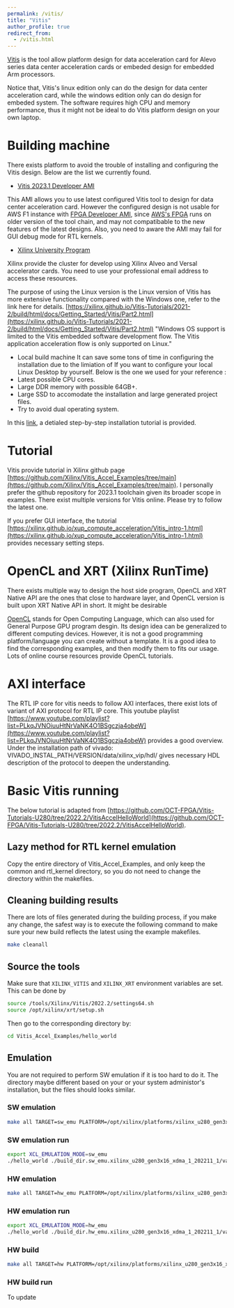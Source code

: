 ```yaml
---
permalink: /vitis/
title: "Vitis"
author_profile: true
redirect_from:  
  - /vitis.html
---
```

[Vitis](https://www.xilinx.com/products/design-tools/vitis.html) is the tool allow platform design for data acceleration card for Alevo series data center acceleration cards or embeded design for embedded Arm processors. 

Notice that, Vitis's linux edition only can do the design for data center acceleration card, while the windows edition only can do design for embeded system. The software requires high CPU and memory performance, thus it might not be ideal to do Vitis platform design on your own laptop.

# Building machine 
There exists platform to avoid the trouble of installing and configuring the Vitis design. Below are the list we currently found.
* [Vitis 2023.1 Developer AMI](https://aws.amazon.com/marketplace/pp/prodview-hxbanceez6tso)

This AMI allows you to use latest configured Vitis tool to design for data center acceleration card. However the configured design is not usable for AWS F1 instance with [FPGA Developer AMI](https://aws.amazon.com/marketplace/pp/prodview-gimv3gqbpe57k), since [AWS's FPGA](https://github.com/aws/aws-fpga) runs on older version of the tool chain, and may not compatibable to the new features of the latest designs. Also, you need to aware the AMI may fail for GUI debug mode for RTL kernels.


* [Xilinx University Program](https://www.xilinx.com/support/university/xup-hacc.html)

Xilinx provide the cluster for develop using Xilinx Alveo and Versal accelerator cards. You need to use your professional email address to access these resources. 

The purpose of using the Linux version is the Linux version of Vitis has more extensive functionality compared with the Windows one, refer to the link here for details. 
[https://xilinx.github.io/Vitis-Tutorials/2021-2/build/html/docs/Getting_Started/Vitis/Part2.html](https://xilinx.github.io/Vitis-Tutorials/2021-2/build/html/docs/Getting_Started/Vitis/Part2.html)
"Windows OS support is limited to the Vitis embedded software development flow. The Vitis application acceleration flow is only supported on Linux."


* Local build machine 
It can save some tons of time in configuring the installation due to the limiation of 
If you want to configure your local Linux Desktop by yourself. Below is the one we used for your reference :
 * Latest possible CPU cores.
 * Large DDR memory with possible 64GB+.
 * Large SSD to accomodate the installation and large generated project files.
 * Try to avoid dual operating system.

In this [link](https://wangantian.github.io//vitis_install/), a detialed step-by-step installation tutorial is provided.

# Tutorial 
Vitis provide tutorial in Xilinx github page [https://github.com/Xilinx/Vitis_Accel_Examples/tree/main](https://github.com/Xilinx/Vitis_Accel_Examples/tree/main). I personally prefer the github repository for 2023.1 toolchain given its broader scope in examples. 
There exist multiple versions for Vitis online. Please try to follow the latest one. 

If you prefer GUI interface, the tutorial [https://xilinx.github.io/xup_compute_acceleration/Vitis_intro-1.html](https://xilinx.github.io/xup_compute_acceleration/Vitis_intro-1.html) provides necessary setting steps.

# OpenCL and XRT (Xilinx RunTime) 
There exists multiple way to design the host side program, OpenCL and XRT Native API are the ones that close to hardware layer, and OpenCL version is built upon XRT Native API in short. It might be desirable 

[OpenCL](https://en.wikipedia.org/wiki/OpenCL) stands for Open Computing Language, which can also used for General Purpose GPU program desgin. Its design idea can be generalized to different computing devices. However, it is not a good programming platform/language you can create without a template. It is a good idea to find the corresponding examples, and then modify them to fits our usage. Lots of online course resources provide OpenCL tutorials.
 

# AXI interface
The RTL IP core for vitis needs to follow AXI interfaces, there exist lots of variant of AXI protocol for RTL IP core. This youtube playlist [https://www.youtube.com/playlist?list=PLkqJVNOiuuHtNrVaNK4O1BSgczja4obeW](https://www.youtube.com/playlist?list=PLkqJVNOiuuHtNrVaNK4O1BSgczja4obeW) provides a good overview. Under the installation path of vivado: VIVADO_INSTAL_PATH/VERSION/data/xilinx_vip/hdl/ gives necessary HDL description of the protocol to deepen the understanding.  


# Basic Vitis running

The below tutorial is adapted from [https://github.com/OCT-FPGA/Vitis-Tutorials-U280/tree/2022.2/VitisAccelHelloWorld](https://github.com/OCT-FPGA/Vitis-Tutorials-U280/tree/2022.2/VitisAccelHelloWorld). 

## Lazy method for RTL kernel emulation
Copy the entire directory of Vitis_Accel_Examples, and only keep the common and rtl_kernel directory, so you do not need to change the directory within the makefiles. 

## Cleaning building results
There are lots of files generated during the building process, if you make any change, the safest way is to execute the following command to make sure your new build reflects the latest using the example makefiles.

```bash
make cleanall
```

## Source the tools 

Make sure that ```XILINX_VITIS``` and ```XILINX_XRT``` environment variables are set. This can be done by

```bash
source /tools/Xilinx/Vitis/2022.2/settings64.sh
source /opt/xilinx/xrt/setup.sh
```
Then go to the corresponding directory by:
```bash
cd Vitis_Accel_Examples/hello_world
```

## Emulation 
You are not required to perform SW emulation if it is too hard to do it. The directory maybe different based on your or your system administor's installation, but the files should looks similar. 

### SW emulation

```bash
make all TARGET=sw_emu PLATFORM=/opt/xilinx/platforms/xilinx_u280_gen3x16_xdma_1_202211_1/xilinx_u280_gen3x16_xdma_1_202211_1.xpfm
```
### SW emulation run 
```bash
export XCL_EMULATION_MODE=sw_emu
./hello_world ./build_dir.sw_emu.xilinx_u280_gen3x16_xdma_1_202211_1/vadd.xclbin
```

### HW emulation

```bash
make all TARGET=hw_emu PLATFORM=/opt/xilinx/platforms/xilinx_u280_gen3x16_xdma_1_202211_1/xilinx_u280_gen3x16_xdma_1_202211_1.xpfm
```
### HW emulation run 
```bash
export XCL_EMULATION_MODE=hw_emu
./hello_world ./build_dir.hw_emu.xilinx_u280_gen3x16_xdma_1_202211_1/vadd.xclbin
```

### HW build

```bash
make all TARGET=hw PLATFORM=/opt/xilinx/platforms/xilinx_u280_gen3x16_xdma_1_202211_1/xilinx_u280_gen3x16_xdma_1_202211_1.xpfm
```

### HW build run 

To update 